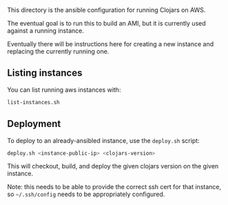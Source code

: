 This directory is the ansible configuration for running Clojars on
AWS. 

The eventual goal is to run this to build an AMI, but it is currently
used against a running instance.

Eventually there will be instructions here for creating a new instance
and replacing the currently running one.

## Listing instances

You can list running aws instances with:

```sh
list-instances.sh
```

## Deployment

To deploy to an already-ansibled instance, use the `deploy.sh` script:

```sh
deploy.sh <instance-public-ip> <clojars-version>
```

This will checkout, build, and deploy the given clojars version on the
given instance. 

Note: this needs to be able to provide the correct ssh cert for that
instance, so `~/.ssh/config` needs to be appropriately configured.

